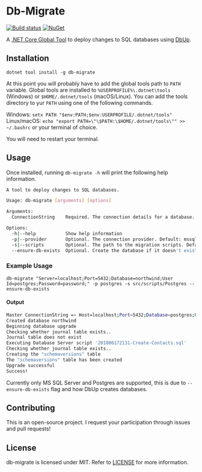 # Db-Migrate

[![Build status](https://ci.appveyor.com/api/projects/status/51x073rgmxhyopaf/branch/master?svg=true)](https://ci.appveyor.com/project/ritasker/db-migrate/branch/master)
[![NuGet](https://img.shields.io/nuget/v/db-migrate.svg)](https://www.nuget.org/packages/db-migrate/)

A [.NET Core Global Tool](https://docs.microsoft.com/en-us/dotnet/core/tools/global-tools) to deploy changes to SQL databases using [DbUp](https://github.com/DbUp/DbUp).

## Installation

`dotnet tool install -g db-migrate`

At this point you will probably have to add the global tools path to `PATH` variable.
Global tools are installed to `%USERPROFILE%\.dotnet\tools` (Windows) or `$HOME/.dotnet/tools` (macOS/Linux).
You can add the tools directory to yur `PATH` using one of the following commands.

Windows:
`setx PATH "$env:PATH;$env:USERPROFILE/.dotnet/tools"`
Linux/macOS:
`echo "export PATH=\"\$PATH:\$HOME/.dotnet/tools\"" >> ~/.bashrc` or your terminal of choice.

You will need to restart your terminal.


## Usage

Once installed, running `db-migrate -h` will print the following help information.

```bash
A tool to deploy changes to SQL databases.

Usage: db-migrate [arguments] [options]

Arguments:
  ConnectionString    Required. The connection details for a database.

Options:
  -h|--help           Show help information
  -p|--provider       Optional. The connection provider. Default: mssql
  -s|--scripts        Optional. The path to the migration scripts. Default: scripts/
  --ensure-db-exists  Optional. Create the database if it doesn't exist. Default: false
```

### Example Usage

`db-migrate "Server=localhost;Port=5432;Database=northwind;User Id=postgres;Password=password;" -p postgres -s src/scripts/Postgres --ensure-db-exists`

#### Output
```bash
Master ConnectionString => Host=localhost;Port=5432;Database=postgres;Username=postgres;Password=********
Created database northwind
Beginning database upgrade
Checking whether journal table exists..
Journal table does not exist
Executing Database Server script '201806172131-Create-Contacts.sql'
Checking whether journal table exists..
Creating the "schemaversions" table
The "schemaversions" table has been created
Upgrade successful
Success!
```
Currently only MS SQL Server and Postgres are supported, this is due to `--ensure-db-exists` flag and how DbUp creates databases.

## Contributing

This is an open-source project. I request your participation through issues and pull requests!

## License

db-migrate is licensed under MIT. Refer to [LICENSE](https://github.com/ritasker/db-migrate/blob/master/LICENSE) for more information.

